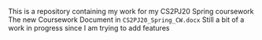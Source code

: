 This is a repository containing my work for my CS2PJ20 Spring coursework
The new Coursework Document in `CS2PJ20_Spring_CW.docx` Still a bit of a work in progress since I 
am trying to add features
